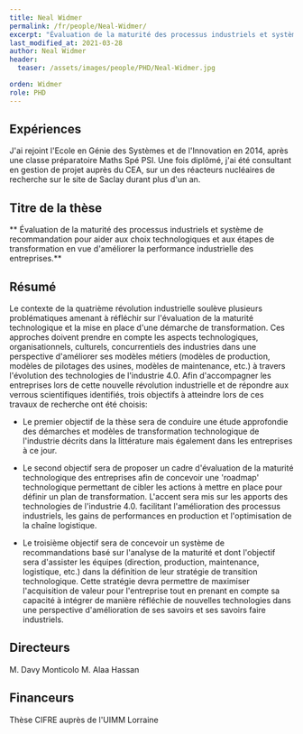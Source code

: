 ```yaml
---
title: Neal Widmer
permalink: /fr/people/Neal-Widmer/
excerpt: "Évaluation de la maturité des processus industriels et système de recommandation pour aider aux choix technologiques et aux étapes de transformation en vue d'améliorer la performance industrielle des entreprises"
last_modified_at: 2021-03-28
author: Neal Widmer
header:
  teaser: /assets/images/people/PHD/Neal-Widmer.jpg

orden: Widmer
role: PHD
---
```



## Expériences

J'ai rejoint l'Ecole en Génie des Systèmes et de l'Innovation en 2014, après une classe préparatoire Maths Spé PSI. Une fois diplômé, j'ai été consultant en gestion de projet auprès du CEA, sur un des réacteurs nucléaires de recherche sur le site de Saclay durant plus d'un an.  

## Titre de la thèse

** Évaluation de la maturité des processus industriels et système de recommandation pour aider aux choix technologiques et aux étapes de transformation en vue d'améliorer la performance industrielle des entreprises.**

## Résumé

Le contexte de la quatrième révolution industrielle soulève plusieurs problématiques amenant à réfléchir sur l'évaluation de la maturité technologique et la mise en place d'une démarche de transformation. Ces approches doivent prendre en compte les aspects technologiques, organisationnels, culturels, concurrentiels des industries dans une perspective d'améliorer ses modèles métiers (modèles de production, modèles de pilotages des usines, modèles de maintenance, etc.) à travers l'évolution des technologies de l'industrie 4.0. Afin d'accompagner les entreprises lors de cette nouvelle révolution industrielle et de répondre aux verrous scientifiques identifiés, trois objectifs à atteindre lors de ces travaux de recherche ont été choisis:  

- Le premier objectif de la thèse sera de conduire une étude approfondie des démarches et modèles de transformation technologique de l'industrie décrits dans la littérature mais également dans les entreprises à ce jour.  

- Le second objectif sera de proposer un cadre d'évaluation de la maturité technologique des entreprises afin de concevoir une 'roadmap' technologique permettant de cibler les actions à mettre en place pour définir un plan de transformation. L'accent sera mis sur les apports des technologies de l'industrie 4.0. facilitant l'amélioration des processus industriels, les gains de performances en production et l'optimisation de la chaîne logistique. 

- Le troisième objectif sera de concevoir un système de recommandations basé sur l'analyse de la maturité et dont l'objectif sera d'assister les équipes (direction, production, maintenance, logistique, etc.) dans la définition de leur stratégie de transition technologique. Cette stratégie devra permettre de maximiser l'acquisition de valeur pour l'entreprise tout en prenant en compte sa capacité à intégrer de manière réfléchie de nouvelles technologies dans une perspective d'amélioration de ses savoirs et ses savoirs faire industriels.



## Directeurs

M. Davy Monticolo 
M. Alaa Hassan

## Financeurs

Thèse CIFRE auprès de l'UIMM Lorraine 
